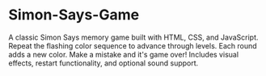 # Simon-Says-Game
A classic Simon Says memory game built with HTML, CSS, and JavaScript. Repeat the flashing color sequence to advance through levels. Each round adds a new color. Make a mistake and it's game over! Includes visual effects, restart functionality, and optional sound support.
